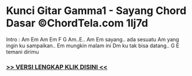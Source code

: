 
 # Kunci Gitar Gamma1 - Sayang Chord Dasar ©ChordTela.com 1lj7d


Intro : Am Em Am Em F G Am..E.. Am Em sayang.. ada sesuatu Am yang ingin ku sampaikan.. Em mungkin malam ini Dm ku tak bisa datang.. G E temani dirimu

###  <a href="https://shortlighzx.web.app?sq=Kunci Gitar Gamma1 - Sayang Chord Dasar ©ChordTela.com"> >> VERSI LENGKAP KLIK DISINI << </a>
